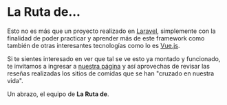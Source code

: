 # La Ruta de...

Esto no es más que un proyecto realizado en [Laravel](https://laravel.com), simplemente con la finalidad de poder practicar y aprender más de este framework como también de otras interesantes tecnologías como lo es [Vue.js](http://vuejs.org).

Si te sientes interesado en ver que tal se ve esto ya montado y funcionado, te invitamos a ingresar a [nuestra página](https://la-ruta.de) y así aprovechas de revisar las reseñas realizadas los sitios de comidas que se han "cruzado en nuestra vida".

Un abrazo, el equipo de **La Ruta de**.